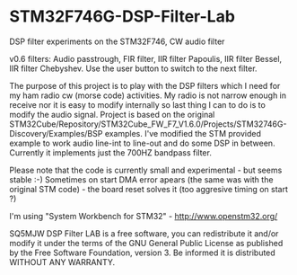 # STM32F746G-DSP-Filter-Lab
DSP filter experiments on the STM32F746, CW audio filter

v0.6 filters: Audio passtrough, FIR filter, IIR filter Papoulis, IIR filter Bessel, IIR filter Chebyshev.
Use the user button to switch to the next filter.

The purpose of this project is to play with the DSP filters which I need for my ham radio cw (morse code) activities. My radio is not narrow enough in receive nor it is easy to modify internally so last thing I can to do is to modify the audio signal. Project is based on the original STM32Cube/Repository/STM32Cube_FW_F7_V1.6.0/Projects/STM32746G-Discovery/Examples/BSP examples. I've modified the STM provided example to work audio line-int to line-out and do some DSP in between. Currently it implements just the 700HZ bandpass filter.

Please note that the code is currently small and experimental - but seems stable :-) Sometimes on start DMA error apears (the same was with the original STM code) - the board reset solves it (too aggresive timing on start ?)
 
I'm using "System Workbench for STM32" - http://www.openstm32.org/

SQ5MJW DSP Filter LAB is a free software, you can redistribute it and/or modify it under the terms of the GNU General Public License as published by the Free Software Foundation, version 3. Be informed it is distributed WITHOUT ANY WARRANTY.